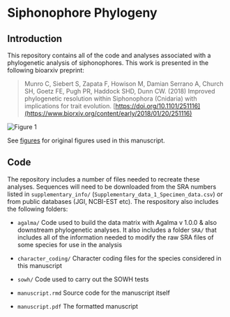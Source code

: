 # Siphonophore Phylogeny

## Introduction

This repository contains all of the code and analyses associated with a phylogenetic analysis of siphonophores. This work is presented in the following bioarxiv preprint:

>Munro C, Siebert S, Zapata F, Howison M, Damian Serrano A, Church SH, Goetz FE, Pugh PR, Haddock SHD, Dunn CW. (2018) Improved phylogenetic resolution within Siphonophora (Cnidaria) with implications for trait evolution. [https://doi.org/10.1101/251116](https://www.biorxiv.org/content/early/2018/01/20/251116)

![Figure 1](https://cdn.rawgit.com/caseywdunn/siphonophore_phylogeny_2017/863f48ac/figures/Figure1.jpg)

See [figures](https://github.com/caseywdunn/siphonophore_phylogeny_2017/tree/master/figures) for original figures used in this manuscript.

## Code

The repository includes a number of files needed to recreate these analyses. Sequences will need to be downloaded from the SRA numbers listed in `supplementary_info/` (`Supplementary_data_1_Specimen_data.csv`) or from public databases (JGI, NCBI-EST etc). The respository also includes the following folders:

- `agalma/` Code used to build the data matrix with Agalma v 1.0.0 & also downstream phylogenetic analyses. It also includes a folder `SRA/` that includes all of the information needed to modify the raw SRA files of some species for use in the analysis 

- `character_coding/` Character coding files for the species considered in this manuscript

- `sowh/` Code used to carry out the SOWH tests

- `manuscript.rmd` Source code for the manuscript itself

- `manuscript.pdf` The formatted manuscript
